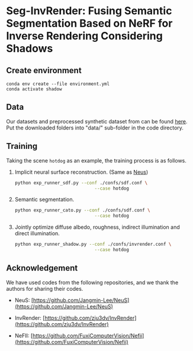 # Seg-InvRender: Fusing Semantic Segmentation Based on NeRF for Inverse Rendering Considering Shadows

## Create environment

```
conda env create --file environment.yml
conda activate shadow
```

## Data

Our datasets and preprocessed synthetic dataset from can be found [here](https://drive.google.com/drive/folders/1hzpvl8i15hUJ5gNvULlxrTKvKDGqB5Kp?usp=sharing). Put the downloaded folders into "data/" sub-folder in the code directory.

## Training

Taking the scene `hotdog` as an example, the training process is as follows.

1. Implicit neural surface reconstruction. (Same as [Neus](https://github.com/Jangmin-Lee/NeuS))

   ```sh
   python exp_runner_sdf.py --conf ./confs/sdf.conf \
                                 --case hotdog
   ```

2. Semantic segmentation.

   ```sh
   python exp_runner_cato.py --conf ./confs/sdf.conf \
                                 --case hotdog
   ```
   
3. Jointly optimize diffuse albedo, roughness, indirect illumination and direct illumination.

   ```sh
   python exp_runner_shadow.py --conf ./confs/invrender.conf \
                                 --case hotdog
   ```
   
## Acknowledgement

We have used codes from the following repositories, and we thank the authors for sharing their codes.

- NeuS: [https://github.com/Jangmin-Lee/NeuS](https://github.com/Jangmin-Lee/NeuS)

- InvRender: [https://github.com/zju3dv/InvRender](https://github.com/zju3dv/InvRender)

- NeFII: [https://github.com/FuxiComputerVision/Nefii](https://github.com/FuxiComputerVision/Nefii)


